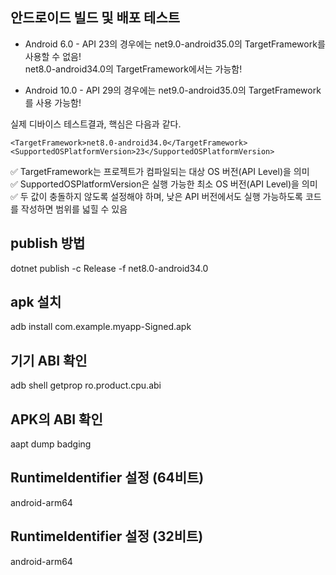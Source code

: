 ## 안드로이드 빌드 및 배포 테스트

* Android 6.0 - API 23의 경우에는 net9.0-android35.0의 TargetFramework를 사용할 수 없음!  
                                               net8.0-android34.0의 TargetFramework에서는 가능함!  
 
* Android 10.0 - API 29의 경우에는 net9.0-android35.0의 TargetFramework를 사용 가능함!  


실제 디바이스 테스트결과, 핵심은 다음과 같다.

    <TargetFramework>net8.0-android34.0</TargetFramework>  
    <SupportedOSPlatformVersion>23</SupportedOSPlatformVersion>  
  
✅ TargetFramework는 프로젝트가 컴파일되는 대상 OS 버전(API Level)을 의미  
✅ SupportedOSPlatformVersion은 실행 가능한 최소 OS 버전(API Level)을 의미  
✅ 두 값이 충돌하지 않도록 설정해야 하며, 낮은 API 버전에서도 실행 가능하도록 코드를 작성하면 범위를 넓힐 수 있음  



## publish 방법  
dotnet publish -c Release -f net8.0-android34.0  


## apk 설치  
adb install com.example.myapp-Signed.apk  


## 기기 ABI 확인  
adb shell getprop ro.product.cpu.abi  


## APK의 ABI 확인  
aapt dump badging   


## RuntimeIdentifier 설정 (64비트)  
<PropertyGroup>  
    <RuntimeIdentifier>android-arm64</RuntimeIdentifier>  
</PropertyGroup>  


## RuntimeIdentifier 설정 (32비트)  
<PropertyGroup>  
    <RuntimeIdentifier>android-arm64</RuntimeIdentifier>    
</PropertyGroup>  





